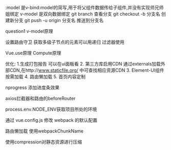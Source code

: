 :model
    是v-bind:model的简写,用于将父组件数据传给子组件,并没有实现师兄师姐绑定
v-model
    是双向数据绑定
git branch 查看分支
git checkout -b 分支名   创建新分支
git push -u origin 分支名  推送到分支名

question1  v-model原理


设置路由守卫
获取多级子节点的元素可以用递归
过滤器使用

Vue.use原理
Compute原理

优化:   1.生成打包报告
            可以在ui面板看
        2. 第三方库启用CDN
            通过externals加载外部CDN,在http://www.staticfile.org/ 中可查找相应资源CDN
        3. Element-UI组件按需加载
        4. 路由懒加载
        5. 首页内容定制

nprogress 添加进度条效果

axios拦截器和路由的beforeRouter

process.env.NODE_ENV获取项目所处的环境

通过 vue.config.js 修改 webpack 的默认配置

路由懒加载  使用webpackChunkName

使用compression对静态资源进行压缩